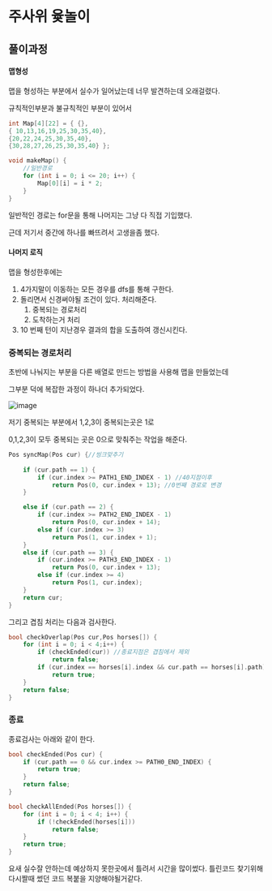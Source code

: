 # 주사위 윷놀이



## 풀이과정

#### 맵형성

맵을 형성하는 부분에서 실수가 일어났는데 너무 발견하는데 오래걸렸다.

규칙적인부분과 불규칙적인 부분이 있어서

~~~c++
int Map[4][22] = { {},
{ 10,13,16,19,25,30,35,40},
{20,22,24,25,30,35,40},
{30,28,27,26,25,30,35,40} };

void makeMap() {
	//일반경로
	for (int i = 0; i <= 20; i++) {
		Map[0][i] = i * 2;
	}
}
~~~

일반적인 경로는 for문을 통해 나머지는 그냥 다 직접 기입했다.

근데 저기서 중간에 하나를 빠뜨려서 고생을좀 했다.

#### 나머지 로직

맵을 형성한후에는

1. 4가지말이 이동하는 모든 경우를 dfs를 통해 구한다.
2. 돌리면서 신경써야될 조건이 있다. 처리해준다.
   1. 중복되는 경로처리
   2. 도착하는거 처리
3. 10 번째 턴이 지난경우 결과의 합을 도출하여 갱신시킨다.



### 중복되는 경로처리

초반에 나눠지는 부분을 다른 배열로 만드는 방법을 사용해 맵을 만들었는데

그부분 덕에 복잡한 과정이 하나더 추가되었다. 

![image](https://user-images.githubusercontent.com/36303777/76162419-f7d71e80-6180-11ea-812a-f2d28a0d8fce.png)



저기 중복되는 부분에서 1,2,3이 중복되는곳은 1로

0,1,2,3이 모두 중복되는 곳은 0으로 맞춰주는 작업을 해준다.

~~~c++
Pos syncMap(Pos cur) {//씽크맞추기
	
	if (cur.path == 1) {
		if (cur.index >= PATH1_END_INDEX - 1) //40지점이후
			return Pos(0, cur.index + 13); //0번째 경로로 변경
	}

	else if (cur.path == 2) {
		if (cur.index >= PATH2_END_INDEX - 1)
			return Pos(0, cur.index + 14);
		else if (cur.index >= 3)
			return Pos(1, cur.index + 1);
	}
	else if (cur.path == 3) {
		if (cur.index >= PATH3_END_INDEX - 1)
			return Pos(0, cur.index + 13);
		else if (cur.index >= 4)
			return Pos(1, cur.index);
	}
	return cur;
}
~~~

그리고 겹침 처리는 다음과 검사한다.

~~~c++
bool checkOverlap(Pos cur,Pos horses[]) {
	for (int i = 0; i < 4;i++) {
		if (checkEnded(cur)) //종료지점은 겹침에서 제외
			return false;
		if (cur.index == horses[i].index && cur.path == horses[i].path)
			return true;
	}
	return false;
}
~~~

### 종료

종료검사는 아래와 같이 한다.

~~~c++
bool checkEnded(Pos cur) {
	if (cur.path == 0 && cur.index >= PATH0_END_INDEX) {
		return true;
	}
	return false;
}
~~~

~~~c++
bool checkAllEnded(Pos horses[]) {
	for (int i = 0; i < 4; i++) {
		if (!checkEnded(horses[i]))
			return false;
	}
	return true;
}
~~~



요새 실수잘 안하는데  예상하지 못한곳에서 틀려서 시간을 많이썼다. 틀린코드 찾기위해 다시짤때 썼던 코드 복붙을 지양해야될거같다. 